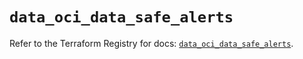 # `data_oci_data_safe_alerts`

Refer to the Terraform Registry for docs: [`data_oci_data_safe_alerts`](https://registry.terraform.io/providers/oracle/oci/7.19.0/docs/data-sources/data_safe_alerts).
